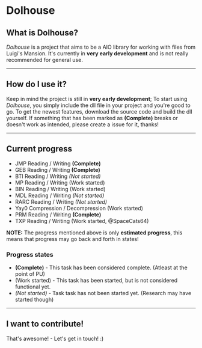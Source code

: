 # Dolhouse

## What is Dolhouse?
*Dolhouse* is a project that aims to be a AIO library for working with files from Luigi's Mansion. It's currently in **very early development** and is not really recommended for general use.

------

## How do I use it?
Keep in mind the project is still in **very early development**; To start using *Dolhouse*, you simply include the dll file in your project and you're good to go. To get the newest features, download the source code and build the dll yourself. If something that has been marked as **(Complete)** breaks or doesn't work as intended, please create a issue for it, thanks!

------

## Current progress
- JMP Reading / Writing **(Complete)**
- GEB Reading / Writing **(Complete)**
- BTI Reading / Writing *(Not started)*
- MP Reading / Writing (Work started)
- BIN Reading / Writing (Work started)
- MDL Reading / Writing *(Not started)*
- RARC Reading / Writing *(Not started)*
- Yay0 Compression / Decompression (Work started)
- PRM Reading / Writing **(Complete)**
- TXP Reading / Writing (Work started, @SpaceCats64)

**NOTE:** The progress mentioned above is only **estimated progress**, this means that progress may go back and forth in states!

### Progress states
 - **(Complete)** - This task has been considered complete. (Atleast at the point of PU)
 - (Work started) - This task has been started, but is not considered functional yet.
 - *(Not started)* - Task task has not been started yet. (Research may have started though)

------

## I want to contribute!
That's awesome! - Let's get in touch! :)
